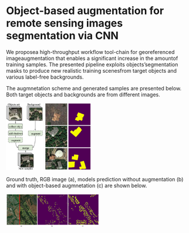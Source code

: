 # Object-based augmentation for remote sensing images segmentation via CNN

We proposea  high-throughput  workflow  tool-chain  for  georeferenced  imageaugmentation  that  enables  a  significant  increase  in  the  amountof  training  samples.  The  presented  pipeline  exploits  objects’segmentation  masks  to  produce  new  realistic  training  scenesfrom target objects and various label-free backgrounds.

The augmnetation scheme and generated samples are presented below. Both target objects and backgrounds are from different images.

<img src="https://github.com/LanaLana/satellite_object_augmentation/blob/main/workflow.png" width="20%" height="20%"> <img src="https://github.com/LanaLana/satellite_object_augmentation/blob/main/building_full.png" width="25%" height="25%">

Ground truth, RGB image (a), models prediction without augmentation (b) and with object-based augmnetation (c) are shown below.

<img src="https://github.com/LanaLana/satellite_object_augmentation/blob/main/santa_full_hor.png" width="50%" height="50%">


